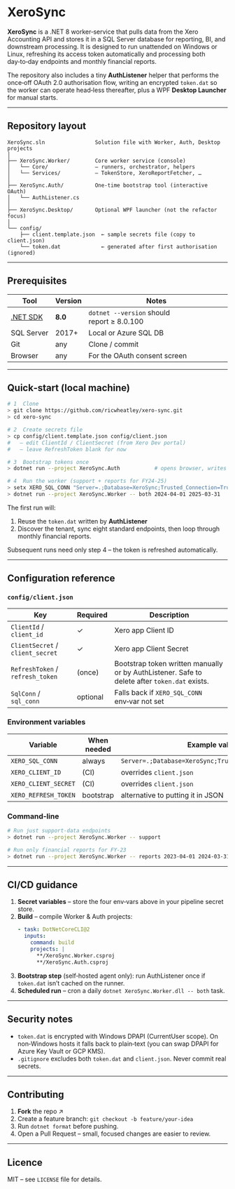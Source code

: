 # XeroSync

**XeroSync** is a .NET 8 worker‑service that pulls data from the Xero Accounting API and stores it in a SQL Server database for reporting, BI, and downstream processing. It is designed to run unattended on Windows or Linux, refreshing its access token automatically and processing both day‑to‑day endpoints and monthly financial reports.

The repository also includes a tiny **AuthListener** helper that performs the once‑off OAuth 2.0 authorisation flow, writing an encrypted `token.dat` so the worker can operate head‑less thereafter, plus a WPF **Desktop Launcher** for manual starts.

---

## Repository layout

```
XeroSync.sln                Solution file with Worker, Auth, Desktop projects
│
├── XeroSync.Worker/        Core worker service (console)
│   └── Core/               – runners, orchestrator, helpers
│   └── Services/           – TokenStore, XeroReportFetcher, …
│
├── XeroSync.Auth/          One‑time bootstrap tool (interactive OAuth)
│   └── AuthListener.cs
│
├── XeroSync.Desktop/       Optional WPF launcher (not the refactor focus)
│
└── config/
    ├── client.template.json  ← sample secrets file (copy to client.json)
    └── token.dat             ← generated after first authorisation (ignored)
```

---

## Prerequisites

| Tool           | Version | Notes |
|----------------|---------|-------|
| [.NET SDK]     | **8.0** | `dotnet --version` should report ≥ 8.0.100 |
| SQL Server     | 2017+   | Local or Azure SQL DB |
| Git            | any     | Clone / commit |
| Browser        | any     | For the OAuth consent screen |

[.NET SDK]: https://dotnet.microsoft.com/download

---

## Quick‑start (local machine)

```bash
# 1  Clone
> git clone https://github.com/ricwheatley/xero-sync.git
> cd xero-sync

# 2  Create secrets file
> cp config/client.template.json config/client.json
#   – edit ClientId / ClientSecret (from Xero Dev portal)
#   – leave RefreshToken blank for now

# 3  Bootstrap tokens once
> dotnet run --project XeroSync.Auth           # opens browser, writes token.dat

# 4  Run the worker (support + reports for FY24‑25)
> setx XERO_SQL_CONN "Server=.;Database=XeroSync;Trusted_Connection=True;Encrypt=False;"
> dotnet run --project XeroSync.Worker -- both 2024-04-01 2025-03-31
```

The first run will:
1. Reuse the `token.dat` written by **AuthListener**
2. Discover the tenant, sync eight standard endpoints, then loop through monthly financial reports.

Subsequent runs need only step 4 – the token is refreshed automatically.

---

## Configuration reference

### `config/client.json`

| Key              | Required | Description |
|------------------|----------|-------------|
| `ClientId` / `client_id`         | ✓ | Xero app Client ID |
| `ClientSecret` / `client_secret` | ✓ | Xero app Client Secret |
| `RefreshToken` / `refresh_token` | (once) | Bootstrap token written manually or by AuthListener. Safe to delete after `token.dat` exists. |
| `SqlConn` / `sql_conn`           | optional | Falls back if `XERO_SQL_CONN` env‑var not set |

### Environment variables

| Variable          | When needed | Example value |
|-------------------|-------------|---------------|
| `XERO_SQL_CONN`   | always      | `Server=.;Database=XeroSync;Trusted_Connection=True;` |
| `XERO_CLIENT_ID`  | (CI)        | overrides `client.json` |
| `XERO_CLIENT_SECRET` | (CI)     | overrides `client.json` |
| `XERO_REFRESH_TOKEN` | bootstrap | alternative to putting it in JSON |

### Command‑line

```bash
# Run just support‑data endpoints
> dotnet run --project XeroSync.Worker -- support

# Run only financial reports for FY‑23
> dotnet run --project XeroSync.Worker -- reports 2023-04-01 2024-03-31
```

---

## CI/CD guidance

1. **Secret variables** – store the four env‑vars above in your pipeline secret store.
2. **Build** – compile Worker & Auth projects:
   ```yaml
   - task: DotNetCoreCLI@2
     inputs:
       command: build
       projects: |
         **/XeroSync.Worker.csproj
         **/XeroSync.Auth.csproj
   ```
3. **Bootstrap step** (self‑hosted agent only): run AuthListener once if `token.dat` isn’t cached on the runner.
4. **Scheduled run** – cron a daily `dotnet XeroSync.Worker.dll -- both` task.

---

## Security notes

* `token.dat` is encrypted with Windows DPAPI (CurrentUser scope). On non‑Windows hosts it falls back to plain‑text (you can swap DPAPI for Azure Key Vault or GCP KMS).
* `.gitignore` excludes both `token.dat` and `client.json`. Never commit real secrets.

---

## Contributing

1. **Fork** the repo ↗️
2. Create a feature branch: `git checkout -b feature/your‑idea`
3. Run `dotnet format` before pushing.
4. Open a Pull Request – small, focused changes are easier to review.

---

## Licence

MIT – see `LICENSE` file for details.

